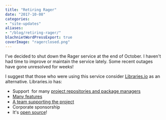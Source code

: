 ```yaml
---
title: "Retiring Rager"
date: "2017-10-08"
categories:
- "site-updates"
aliases:
- "/blog/retiring-rager/"
blachnietWordPressExport: true
coverImage: "ragerclosed.png"
---
```


I've decided to shut down the Rager service at the end of October. I haven't had time to improve or maintain the service lately. Some recent outages have gone unresolved for weeks!

I suggest that those who were using this service consider [Libraries.io](https://libraries.io/) as an alternative. Libraries.io has:

- Support  for many [project repositories and package managers](https://libraries.io/platforms)
- [Many features](https://libraries.io/about)
- [A team supporting the project](https://libraries.io/team)
- Corporate sponsorship
- It's [open source](https://github.com/librariesio)!
